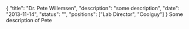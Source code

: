 {
	"title": "Dr. Pete Willemsen",
	"description": "some description",
	"date": "2013-11-14",
	"status": "",
	"positions": ["Lab Director", "Coolguy"]
}
Some description of Pete